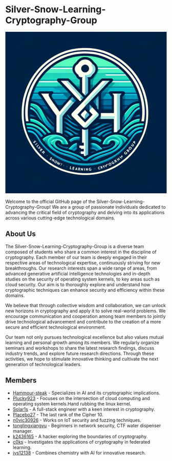# Silver-Snow-Learning-Cryptography-Group

![Logo](../resources/logo.png)

Welcome to the official GitHub page of the Silver-Snow-Learning-Cryptography-Group! We are a group of passionate individuals dedicated to advancing the critical field of cryptography and delving into its applications across various cutting-edge technological domains.

## About Us
The Silver-Snow-Learning-Cryptography-Group is a diverse team composed of students who share a common interest in the discipline of cryptography. Each member of our team is deeply engaged in their respective areas of technological expertise, continuously striving for new breakthroughs. Our research interests span a wide range of areas, from advanced generative artificial intelligence technologies and in-depth studies on the security of operating system kernels, to key areas such as cloud security. Our aim is to thoroughly explore and understand how cryptographic techniques can enhance security and efficiency within these domains.

We believe that through collective wisdom and collaboration, we can unlock new horizons in cryptography and apply it to solve real-world problems. We encourage communication and cooperation among team members to jointly drive technological advancement and contribute to the creation of a more secure and efficient technological environment.

Our team not only pursues technological excellence but also values mutual learning and personal growth among its members. We regularly organize seminars and workshops to share the latest research findings, discuss industry trends, and explore future research directions. Through these activities, we hope to stimulate innovative thinking and cultivate the next generation of technological leaders.

## Members
- [Hammour-steak](https://github.com/Hammour-steak) - Specializes in AI and its cryptographic implications.
- [Plucky923](https://github.com/Plucky923) - Focuses on the intersection of cloud computing and operating system kernels.Hand rubbing the linux kernel.
- [Solar1s](https://github.com/chenzongyao200127) - A full-stack engineer with a keen interest in cryptography.
- [Placebo27](https://github.com/Placebo27) - The last rank of the Cipher 10.
- [n0vic30926](https://github.com/n0vic30926) - Works on IoT security and fuzzing techniques.
- [tonglingxiangyu](https://github.com/tonglingxiangyu) - Beginners in network security, CTF water dispenser manager.
- [k2436165](https://github.com/k2436165) - A hacker exploring the boundaries of cryptography.
- [c0ks](https://github.com/c0ks) - Investigates the applications of cryptography in federated learning.
- [jys12138](https://github.com/jys12138) - Combines chemistry with AI for innovative research.

<!--

**Here are some ideas to get you started:**

🙋‍♀️ A short introduction - what is your organization all about?
🌈 Contribution guidelines - how can the community get involved?
👩‍💻 Useful resources - where can the community find your docs? Is there anything else the community should know?
🍿 Fun facts - what does your team eat for breakfast?
🧙 Remember, you can do mighty things with the power of [Markdown](https://docs.github.com/github/writing-on-github/getting-started-with-writing-and-formatting-on-github/basic-writing-and-formatting-syntax)
-->
